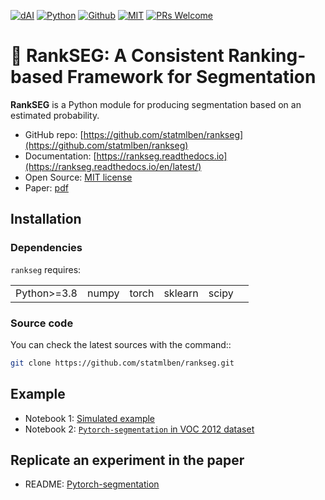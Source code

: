 [![dAI](https://img.shields.io/badge/CUHK-dAI-blueviolet)](https://bendai.org)
[![Python](https://badges.aleen42.com/src/python.svg)](https://www.python.org/)
[![Github](https://badges.aleen42.com/src/github.svg)](https://github.com/statmlben/rankseg)
[![MIT](https://img.shields.io/badge/License-MIT-yellow.svg)](https://opensource.org/licenses/MIT)
[![PRs Welcome](https://img.shields.io/badge/PRs-welcome-brightgreen.svg)](http://makeapullrequest.com)

# 🎲 RankSEG: A Consistent Ranking-based Framework for Segmentation

**RankSEG** is a Python module for producing segmentation based on an estimated probability. 

- GitHub repo: [https://github.com/statmlben/rankseg](https://github.com/statmlben/rankseg)
- Documentation: [https://rankseg.readthedocs.io](https://rankseg.readthedocs.io/en/latest/)
- Open Source: [MIT license](https://opensource.org/licenses/MIT)
- Paper: [pdf]()

## Installation

### Dependencies

`rankseg` requires:

| | | | | | |
|-|-|-|-|-|-|
| Python>=3.8 | numpy | torch | sklearn | scipy |

### Source code

You can check the latest sources with the command::

```bash
git clone https://github.com/statmlben/rankseg.git
```

## Example

- Notebook 1: [Simulated example](./sim.py)
- Notebook 2: [`Pytorch-segmentation` in VOC 2012 dataset](./pytorch-segmentation/rankdice.ipynb)

## Replicate an experiment in the paper

- README: [Pytorch-segmentation](./pytorch-segmentation/README.md)
